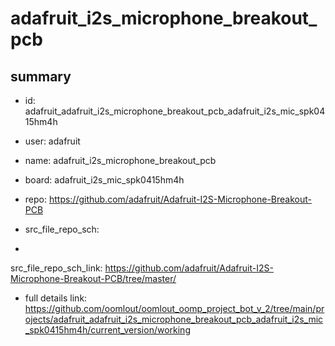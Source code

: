# adafruit_i2s_microphone_breakout_pcb
 
## summary 
* id: adafruit_adafruit_i2s_microphone_breakout_pcb_adafruit_i2s_mic_spk0415hm4h
* user: adafruit
* name: adafruit_i2s_microphone_breakout_pcb
* board: adafruit_i2s_mic_spk0415hm4h
* repo: https://github.com/adafruit/Adafruit-I2S-Microphone-Breakout-PCB



* src_file_repo_sch: 
*
 src_file_repo_sch_link: https://github.com/adafruit/Adafruit-I2S-Microphone-Breakout-PCB/tree/master/
* full details link: https://github.com/oomlout/oomlout_oomp_project_bot_v_2/tree/main/projects/adafruit_adafruit_i2s_microphone_breakout_pcb_adafruit_i2s_mic_spk0415hm4h/current_version/working  






